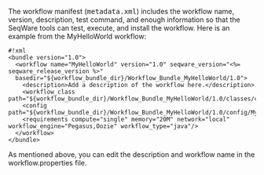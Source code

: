 The workflow manifest (<tt>metadata.xml</tt>) includes the workflow name,
version, description, test command, and enough information so that the SeqWare
tools can test, execute, and install the workflow. Here is an example from the
MyHelloWorld workflow:

<pre><code>#!xml
&lt;bundle version="1.0"&gt;
  &lt;workflow name="MyHelloWorld" version="1.0" seqware_version="<%= seqware_release_version %>"
  basedir="${workflow_bundle_dir}/Workflow_Bundle_MyHelloWorld/1.0"&gt;
    &lt;description&gt;Add a description of the workflow here.&lt;/description&gt;
    &lt;workflow_class path="${workflow_bundle_dir}/Workflow_Bundle_MyHelloWorld/1.0/classes/com/github/seqware/MyHelloWorldWorkflow.java"/&gt;
    &lt;config path="${workflow_bundle_dir}/Workflow_Bundle_MyHelloWorld/1.0/config/MyHelloWorldWorkflow.ini"/&gt;
    &lt;requirements compute="single" memory="20M" network="local"  workflow_engine="Pegasus,Oozie" workflow_type="java"/&gt;
  &lt;/workflow&gt;
&lt;/bundle&gt;
</code></pre>

As mentioned above, you can edit the description and workflow name in the workflow.properties file.
